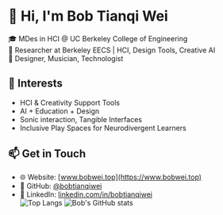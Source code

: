 # 👋 Hi, I'm Bob Tianqi Wei

🎓 MDes in HCI @ UC Berkeley College of Engineering  
🧠 Researcher at Berkeley EECS | HCI, Design Tools, Creative AI  
🎨 Designer, Musician, Technologist  

## 🌱 Interests
- HCI & Creativity Support Tools  
- AI + Education + Design  
- Sonic interaction, Tangible Interfaces  
- Inclusive Play Spaces for Neurodivergent Learners  

## 📫 Get in Touch
- 🌐 Website: [www.bobwei.top](https://www.bobwei.top)  
- 🐙 GitHub: [@bobtianqiwei](https://github.com/bobtianqiwei)  
- 💼 LinkedIn: [linkedin.com/in/bobtianqiwei](https://www.linkedin.com/in/bobtianqiwei)  
![Top Langs](https://github-readme-stats.vercel.app/api/top-langs/?username=bobtianqiwei&layout=compact)
![Bob's GitHub stats](https://github-readme-stats.vercel.app/api?username=bobtianqiwei&show_icons=true&theme=default)
